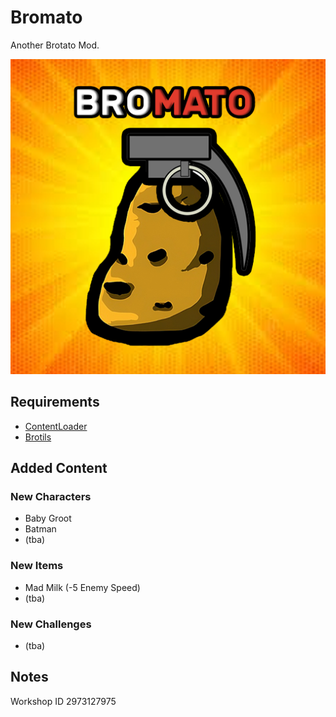 # Bromato
Another Brotato Mod.

![screenshot](.docs/bromato_steam_workshop_logo.png)

## Requirements
* [ContentLoader](https://github.com/BrotatoMods/Brotato-ContentLoader/)
* [Brotils](https://github.com/BrotatoMods/Brotato-Brotils/)

## Added Content
### New Characters
* Baby Groot
* Batman
* (tba)

### New Items
* Mad Milk (-5 Enemy Speed)
* (tba)

### New Challenges
* (tba)

 ## Notes
 Workshop ID 2973127975
